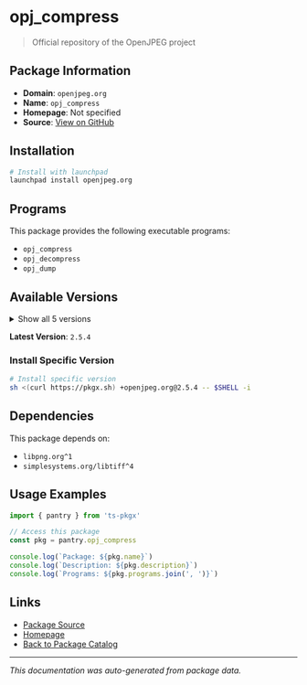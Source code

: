 # opj_compress

> Official repository of the OpenJPEG project

## Package Information

- **Domain**: `openjpeg.org`
- **Name**: `opj_compress`
- **Homepage**: Not specified
- **Source**: [View on GitHub](https://github.com/pkgxdev/pantry/tree/main/projects/openjpeg.org/package.yml)

## Installation

```bash
# Install with launchpad
launchpad install openjpeg.org
```

## Programs

This package provides the following executable programs:

- `opj_compress`
- `opj_decompress`
- `opj_dump`

## Available Versions

<details>
<summary>Show all 5 versions</summary>

- `2.5.4`, `2.5.3`, `2.5.2`, `2.5.1`, `2.5.0`

</details>

**Latest Version**: `2.5.4`

### Install Specific Version

```bash
# Install specific version
sh <(curl https://pkgx.sh) +openjpeg.org@2.5.4 -- $SHELL -i
```

## Dependencies

This package depends on:

- `libpng.org^1`
- `simplesystems.org/libtiff^4`

## Usage Examples

```typescript
import { pantry } from 'ts-pkgx'

// Access this package
const pkg = pantry.opj_compress

console.log(`Package: ${pkg.name}`)
console.log(`Description: ${pkg.description}`)
console.log(`Programs: ${pkg.programs.join(', ')}`)
```

## Links

- [Package Source](https://github.com/pkgxdev/pantry/tree/main/projects/openjpeg.org/package.yml)
- [Homepage](#)
- [Back to Package Catalog](../../package-catalog.md)

---

*This documentation was auto-generated from package data.*
